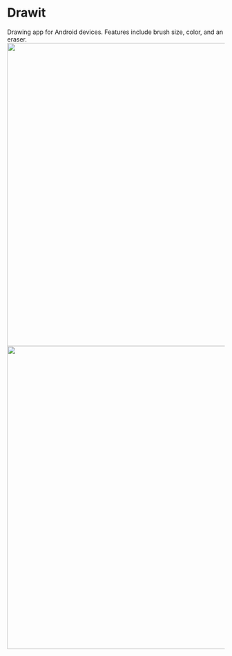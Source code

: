 # Drawit
Drawing app for Android devices. Features include brush size, color, and an eraser.
<img src="images/screenshot_1" width="700">
<img src="images/screenshot_2" width="700">
